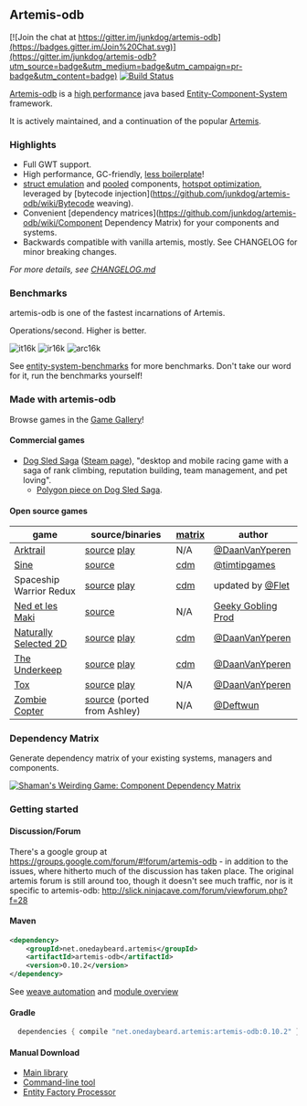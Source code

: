 ## Artemis-odb

[![Join the chat at https://gitter.im/junkdog/artemis-odb](https://badges.gitter.im/Join%20Chat.svg)](https://gitter.im/junkdog/artemis-odb?utm_source=badge&utm_medium=badge&utm_campaign=pr-badge&utm_content=badge)
[![Build Status](https://travis-ci.org/junkdog/artemis-odb.svg)](https://travis-ci.org/junkdog/artemis-odb)


[Artemis-odb](https://github.com/junkdog/artemis-odb/wiki/About) is a [high performance](https://github.com/junkdog/entity-system-benchmarks) java based [Entity-Component-System](https://github.com/junkdog/artemis-odb/wiki/Introduction-to-Entity-Systems) framework.

It is actively maintained, and a continuation of the popular [Artemis](http://gamadu.com/artemis/).

### Highlights
- Full GWT support.
- High performance, GC-friendly, [less boilerplate](https://github.com/junkdog/artemis-odb/wiki/@Wire)!
- [struct emulation](https://github.com/junkdog/artemis-odb/wiki/Packed-Weaver) and [pooled](https://github.com/junkdog/artemis-odb/wiki/@PooledWeaver) components, [hotspot optimization](https://github.com/junkdog/artemis-odb/wiki/Hotspot-Optimization), leveraged by [bytecode injection](https://github.com/junkdog/artemis-odb/wiki/Bytecode weaving).
- Convenient [dependency matrices](https://github.com/junkdog/artemis-odb/wiki/Component Dependency Matrix) for your components and systems.
- Backwards compatible with vanilla artemis, mostly. See CHANGELOG for minor breaking changes.

_For more details, see [CHANGELOG.md](https://github.com/junkdog/artemis-odb/blob/master/CHANGELOG.md)_

### Benchmarks
artemis-odb is one of the fastest incarnations of Artemis. 

Operations/second. Higher is better.

![it16k][it16k] ![ir16k][ir16k] ![arc16k][arc16k]

See [entity-system-benchmarks](https://github.com/junkdog/entity-system-benchmarks) for more benchmarks.
Don't take our word for it, run the benchmarks yourself!

 [it1k]: http://junkdog.github.io/images/ecs-bench/iteration__1024_entities.png
 [it4k]: http://junkdog.github.io/images/ecs-bench/iteration__4096_entities.png
 [it16k]: http://junkdog.github.io/images/ecs-bench/iteration__16384_entities.png
 [it65k]: http://junkdog.github.io/images/ecs-bench/iteration__65536_entities.png
 [ir1k]: http://junkdog.github.io/images/ecs-bench/insert_remove__1024_entities.png
 [ir4k]: http://junkdog.github.io/images/ecs-bench/insert_remove__4096_entities.png
 [ir16k]: http://junkdog.github.io/images/ecs-bench/insert_remove__16384_entities.png
 [ir65k]: http://junkdog.github.io/images/ecs-bench/insert_remove__65536_entities.png 
 [arc1k]: http://junkdog.github.io/images/ecs-bench/add_remove_components__1024_entities.png
 [arc4k]: http://junkdog.github.io/images/ecs-bench/add_remove_components__4096_entities.png
 [arc16k]: http://junkdog.github.io/images/ecs-bench/add_remove_components__16384_entities.png
 [arc64k]: http://junkdog.github.io/images/ecs-bench/add_remove_components__65536_entities.png 


### Made with artemis-odb

Browse games in the [Game Gallery](https://github.com/junkdog/artemis-odb/wiki/Game-Gallery)!

#### Commercial games

- [Dog Sled Saga](http://www.dogsledsaga.com/) ([Steam page](http://store.steampowered.com/app/286240/)), "desktop and mobile racing game with a saga of rank climbing, reputation building, team management, and pet loving".
  - [Polygon piece on Dog Sled Saga](http://www.polygon.com/2013/5/22/4344100/dog-sled-saga).
  
#### Open source games
| game                          | source/binaries                      | [matrix][cdm]     | author                         |
|-------------------------------|--------------------------------------|-------------------|--------------------------------|
| [Arktrail][ark]               | [source][ark-src] [play][ark-play]   | N/A               | [@DaanVanYperen][dvy]          |
| [Sine][sine]                  | [source][sine-src]                   | [cdm][sine-cdm]   | [@timtipgames][sine-auth]      |
| Spaceship Warrior Redux       | [source][sw-src] [play][sw-play]     | [cdm][sw-cdm]     | updated by [@Flet][flet]       |
| [Ned et les Maki][ned]        | [source][ned-src]                    | N/A               | [Geeky Gobling Prod][ned-auth] |
| [Naturally Selected 2D][ns2d] | [source][ns2d-src] [play][ns2d-play] | [cdm][ns2d-cdm]   | [@DaanVanYperen][dvy]          |
| [The Underkeep][tu]           | [source][tu-src] [play][tu-play]     | [cdm][tu-cdm]     | [@DaanVanYperen][dvy]          |
| [Tox][tox]                    | [source][tox-src] [play][tox-play]   | N/A               | [@DaanVanYperen][dvy]          |
| [Zombie Copter][zc-src]       | [source][zc-src] (ported from Ashley)                    | N/A               | [@Deftwun][dw]                 |

 [ark]: http://www.ludumdare.com/compo/ludum-dare-30/?action=preview&uid=22396
 [ark-src]: https://github.com/DaanVanYperen/arktrail
 [ark-play]: http://www.mostlyoriginal.net/play-arktrail/
 [cdm]: https://github.com/junkdog/artemis-odb/wiki/Component-Dependency-Matrix
 [cli]: https://github.com/junkdog/artemis-odb/wiki/Command-Line-Tool
 [sine]: http://www.ludumdare.com/compo/ludum-dare-27/?action=preview&uid=15341
 [sine-src]: https://dl.dropboxusercontent.com/u/3057562/sine/sine-src.jar
 [sine-cdm]: http://junkdog.github.io/matrix-sine.html
 [sine-auth]: http://twitter.com/timtipgames
 [ned]: http://devnewton.bci.im/en/games/nedetlesmaki
 [ned-src]: https://github.com/devnewton/nedetlesmaki
 [ned-auth]: http://geekygoblin.org/
 [ns2d]: http://www.ludumdare.com/compo/minild-50/?action=preview&uid=22396
 [ns2d-src]: https://github.com/DaanVanYperen/naturally-selected-2d
 [ns2d-play]: http://ludum.mostlyoriginal.net/game/ns2d/
 [ns2d-cdm]: http://junkdog.github.io/matrix-ns2d.html
 [tu]: http://www.ludumdare.com/compo/ludum-dare-29/?action=preview&uid=22396
 [tu-src]: https://github.com/DaanVanYperen/underkeep
 [tu-play]: http://www.mostlyoriginal.net/play-underkeep/
 [tu-cdm]: http://junkdog.github.io/matrix-tu.html
 [tox]: http://7drl.org/2014/03/17/tox-puzzle-roguelike-dont-do-drugs-kids/
 [tox-src]: https://github.com/DaanVanYperen/tox/
 [tox-play]: http://ludum.mostlyoriginal.net/game/tox/
 [dvy]: https://github.com/DaanVanYperen
 [sw-src]: https://github.com/Flet/spasceship-warrior-gradle
 [sw-play]: http://flet.github.io/spaceship-warrior-redux/
 [sw-cdm]: http://junkdog.github.io/matrix-sw.html
 [flet]: https://github.com/Flet/ 
 [zc]: https://github.com/Deftwun/ZombieCopter
 [zc-src]: https://github.com/DaanVanYperen/artemis-odb-zombie-copter
 [dw]: https://github.com/Deftwun

### Dependency Matrix

Generate dependency matrix of your existing systems, managers and components.

[![Shaman's Weirding Game: Component Dependency Matrix](https://raw.githubusercontent.com/wiki/junkdog/artemis-odb/images/cdm.png)](http://junkdog.github.io/matrix.html)

### Getting started

#### Discussion/Forum

There's a google group at https://groups.google.com/forum/#!forum/artemis-odb - in addition to the issues, where hitherto much of the discussion has taken place. The original artemis forum is still around too, though it doesn't see much traffic, nor is it specific to artemis-odb: http://slick.ninjacave.com/forum/viewforum.php?f=28

#### Maven
```xml
<dependency>
	<groupId>net.onedaybeard.artemis</groupId>
	<artifactId>artemis-odb</artifactId>
	<version>0.10.2</version>
</dependency>
```

See [weave automation](https://github.com/junkdog/artemis-odb/wiki/Weave-Automation) and [module overview](https://github.com/junkdog/artemis-odb/wiki/Module-Overview)

#### Gradle
```groovy
  dependencies { compile "net.onedaybeard.artemis:artemis-odb:0.10.2" }
```

#### Manual Download

 - [Main library](http://repo1.maven.org/maven2/net/onedaybeard/artemis/artemis-odb/0.10.2/) 
 - [Command-line tool](http://repo1.maven.org/maven2/net/onedaybeard/artemis/artemis-odb-cli/0.10.2/)
 - [Entity Factory Processor](http://repo1.maven.org/maven2/net/onedaybeard/artemis/artemis-odb-processor/0.10.2/)

